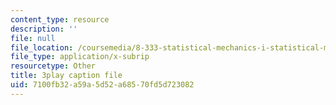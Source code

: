 ```yaml
---
content_type: resource
description: ''
file: null
file_location: /coursemedia/8-333-statistical-mechanics-i-statistical-mechanics-of-particles-fall-2013/7100fb32a59a5d52a68570fd5d723082_QmV7FOXijMo.vtt
file_type: application/x-subrip
resourcetype: Other
title: 3play caption file
uid: 7100fb32-a59a-5d52-a685-70fd5d723082
---
```

